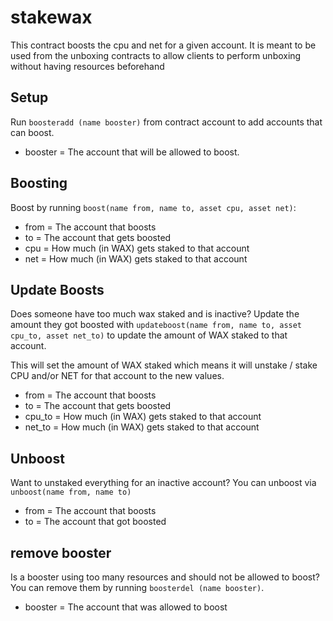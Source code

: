 # stakewax

This contract boosts the cpu and net for a given account. It is meant to be used from the unboxing contracts to allow clients to perform unboxing without having resources beforehand



## Setup
Run `boosteradd (name booster)` from contract account to add accounts that can boost. 

- booster = The account that will be allowed to boost.

## Boosting
Boost by running `boost(name from, name to, asset cpu, asset net)`:

- from = The account that boosts
- to = The account that gets boosted
- cpu = How much (in WAX) gets staked to that account
- net = How much (in WAX) gets staked to that account

## Update Boosts
Does someone have too much wax staked and is inactive? Update the amount they got boosted with `updateboost(name from, name to, asset cpu_to, asset net_to)` to update the amount of WAX staked to that account.

This will set the amount of WAX staked which means it will unstake / stake CPU and/or NET for that account to the new values.

- from = The account that boosts
- to = The account that gets boosted
- cpu_to = How much (in WAX) gets staked to that account
- net_to = How much (in WAX) gets staked to that account


## Unboost
Want to unstaked everything for an inactive account? You can unboost via `unboost(name from, name to)`

- from = The account that boosts
- to = The account that got boosted

## remove booster
Is a booster using too many resources and should not be allowed to boost? You can remove them by running `boosterdel (name booster)`.

- booster = The account that was allowed to boost